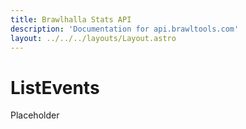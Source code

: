 ```yaml
---
title: Brawlhalla Stats API
description: 'Documentation for api.brawltools.com'
layout: ../../../layouts/Layout.astro
---
```


# ListEvents

Placeholder